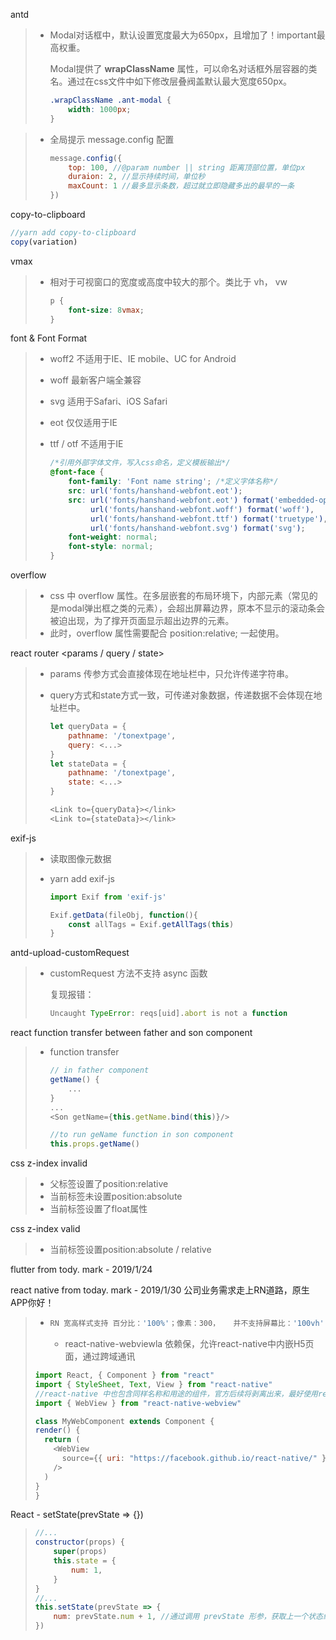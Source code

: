 antd

> * Modal对话框中，默认设置宽度最大为650px，且增加了！important最高权重。
>
>   Modal提供了 **wrapClassName** 属性，可以命名对话框外层容器的类名。通过在css文件中如下修改层叠阀盖默认最大宽度650px。
>
>   ```css
>   .wrapClassName .ant-modal {
>       width: 1000px;
>   }
>   ```

> * 全局提示 message.config 配置
>
>   ```javascript
>   message.config({
>       top: 100, //@param number || string 距离顶部位置，单位px
>       duraion: 2, //显示持续时间，单位秒
>       maxCount: 1 //最多显示条数，超过就立即隐藏多出的最早的一条
>   })
>   ```
>

copy-to-clipboard

```javascript
//yarn add copy-to-clipboard
copy(variation)
```

vmax

> * 相对于可视窗口的宽度或高度中较大的那个。类比于 vh， vw
>
>   ```css
>   p {
>       font-size: 8vmax;
>   }
>   ```

font & Font Format

> * woff2 不适用于IE、IE mobile、UC for Android
>
> * woff 最新客户端全兼容
>
> * svg 适用于Safari、iOS Safari
>
> * eot 仅仅适用于IE
>
> * ttf / otf 不适用于IE
>
>   ```css
>   /*引用外部字体文件，写入css命名，定义模板输出*/
>   @font-face {
>       font-family: 'Font name string'; /*定义字体名称*/
>       src: url('fonts/hanshand-webfont.eot');
>       src: url('fonts/hanshand-webfont.eot') format('embedded-opentype'),
>            url('fonts/hanshand-webfont.woff') format('woff'),
>            url('fonts/hanshand-webfont.ttf') format('truetype'),
>            url('fonts/hanshand-webfont.svg') format('svg');
>       font-weight: normal;
>       font-style: normal;
>   }
>   ```

overflow

> * css 中 overflow 属性。在多层嵌套的布局环境下，内部元素（常见的是modal弹出框之类的元素），会超出屏幕边界，原本不显示的滚动条会被迫出现，为了撑开页面显示超出边界的元素。
> * 此时，overflow 属性需要配合 position:relative; 一起使用。

react router <params / query / state>

> * params 传参方式会直接体现在地址栏中，只允许传递字符串。
>
> * query方式和state方式一致，可传递对象数据，传递数据不会体现在地址栏中。
>
>   ```js
>   let queryData = {
>       pathname: '/tonextpage',
>       query: <...>
>   }
>   let stateData = {
>       pathname: '/tonextpage',
>       state: <...>
>   }
>   
>   <Link to={queryData}></link>
>   <Link to={stateData}></link>
>   ```

exif-js

> * 读取图像元数据
>
> * yarn add exif-js
>
>   ```javascript
>   import Exif from 'exif-js'
>   
>   Exif.getData(fileObj, function(){
>       const allTags = Exif.getAllTags(this)
>   }
>   ```

antd-upload-customRequest

> * customRequest 方法不支持 async 函数
>
>   复现报错：
>
>   ```javascript
>   Uncaught TypeError: reqs[uid].abort is not a function
>   ```

react function transfer between father and son component

> * function transfer
>
>   ```javascript
>   // in father component
>   getName() {
>       ...
>   }
>   ...
>   <Son getName={this.getName.bind(this)}/>
>   
>   //to run geName function in son component
>   this.props.getName()
>   ```

css z-index   invalid

> * 父标签设置了position:relative
> * 当前标签未设置position:absolute
> * 当前标签设置了float属性

css z-index   valid

> * 当前标签设置position:absolute / relative

flutter from tody. mark - 2019/1/24

react native from today. mark - 2019/1/30 公司业务需求走上RN道路，原生APP你好！

> * ```javascript
>   RN 宽高样式支持 百分比：'100%'；像素：300，   并不支持屏幕比：'100vh'
>   ```
>   * react-native-webviewla 依赖保，允许react-native中内嵌H5页面，通过跨域通讯
>
> ```javascript
> import React, { Component } from "react"
> import { StyleSheet, Text, View } from "react-native"
> //react-native 中也包含同样名称和用途的组件，官方后续将剥离出来，最好使用react-native-webview
> import { WebView } from "react-native-webview"
> 
> class MyWebComponent extends Component {
> render() {
>   return (
>     <WebView
>       source={{ uri: "https://facebook.github.io/react-native/" }}
>     />
>   )
> }
> }
> ```

React - setState(prevState => {})

> ```javascript
> //...
> constructor(props) {
>     super(props)
>     this.state = {
>         num: 1,
>     }
> }
> //...
> this.setState(prevState => {
>     num: prevState.num + 1, //通过调用 prevState 形参，获取上一个状态组件中的 state 值
> })
> ```